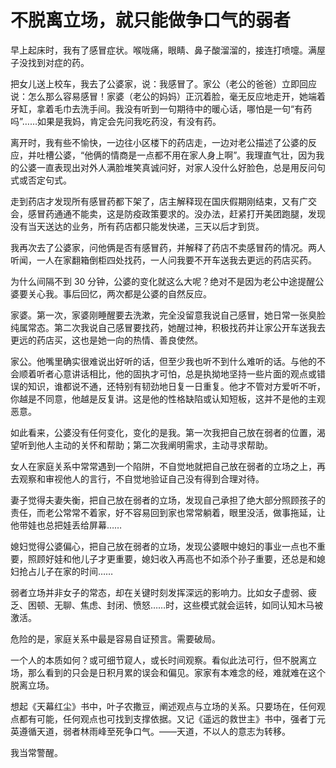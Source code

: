 # 不脱离立场，就只能做争口气的弱者

早上起床时，我有了感冒症状。喉咙痛，眼睛、鼻子酸溜溜的，接连打喷嚏。满屋子没找到对症的药。

把女儿送上校车，我去了公婆家，说：我感冒了。家公（老公的爸爸）立即回应说：怎么那么容易感冒！家婆（老公的妈妈）正沉着脸，毫无反应地走开，她端着牙缸，拿着毛巾去洗手间。我没有听到一句期待中的暖心话，哪怕是一句“有药吗”……如果是我妈，肯定会先问我吃药没，有没有药。

离开时，我有些不愉快，一边往小区楼下的药店走，一边对老公描述了公婆的反应，并吐槽公婆，“他俩的情商是一点都不用在家人身上啊”。我理直气壮，因为我的公婆一直表现出对外人满脸堆笑真诚问好，对家人没什么好脸色，总是用反问句式或否定句式。

走到药店才发现所有感冒药都下架了，店主解释现在国庆假期刚结束，又有广交会，感冒药通通不能卖，这是防疫政策要求的。没办法，赶紧打开美团跑腿，发现没有当天送达的业务，所有药店都只能发快递，三天以后才到货。

我再次去了公婆家，问他俩是否有感冒药，并解释了药店不卖感冒药的情况。两人听闻，一人在家翻箱倒柜四处找药，一人问我要不开车送我去更远的药店买药。

为什么间隔不到 30 分钟，公婆的变化就这么大呢？绝对不是因为老公中途提醒公婆要关心我。事后回忆，两次都是公婆的自然反应。

家婆。第一次，家婆刚睡醒要去洗漱，完全没留意我说自己感冒，她日常一张臭脸纯属常态。第二次我说自己感冒要找药，她醒过神，积极找药并让家公开车送我去更远的药店买，这也是她一向的热情、善良使然。

家公。他嘴里确实很难说出好听的话，但至少我也听不到什么难听的话。与他的不会顺着听者心意讲话相比，他的固执才可怕，总是执拗地坚持一些片面的观点或错误的知识，谁都说不通，还特别有韧劲地日复一日重复。他才不管对方爱听不听，你越是不同意，他越是反复讲。这是他的性格缺陷或认知短板，这并不是他的主观恶意。

如此看来，公婆没有任何变化，变化的是我。第一次我把自己放在弱者的位置，渴望听到他人主动的关怀和帮助；第二次我阐明需求，主动寻求帮助。

女人在家庭关系中常常遇到一个陷阱，不自觉地就把自己放在弱者的立场之上，再去观察和审视他人的言行，不自觉地验证自己没有得到合理对待。

妻子觉得夫妻失衡，把自己放在弱者的立场，发现自己承担了绝大部分照顾孩子的责任，而老公常常不着家，好不容易回到家也常常躺着，眼里没活，做事拖延，让他带娃也总把娃丢给屏幕……

媳妇觉得公婆偏心，把自己放在弱者的立场，发现公婆眼中媳妇的事业一点也不重要，照顾好娃和他儿子才更重要，媳妇收入再高也不如添个孙子重要，还总是和媳妇抢占儿子在家的时间……

弱者立场并非女子的常态，却在关键时刻发挥深远的影响力。比如女子虚弱、疲乏、困顿、无聊、焦虑、封闭、愤怒……时，这些模式就会运转，如同认知木马被激活。

危险的是，家庭关系中最是容易自证预言。需要破局。

一个人的本质如何？或可细节窥人，或长时间观察。看似此法可行，但不脱离立场，那么看到的只会是日积月累的误会和偏见。家家有本难念的经，难就难在这个脱离立场。

想起《天幕红尘》书中，叶子农撒豆，阐述观点与立场的关系。只要场在，任何观点都有可能，任何观点也可找到支撑依据。又记《遥远的救世主》书中，强者丁元英遵循天道，弱者林雨峰至死争口气。——天道，不以人的意志为转移。

我当常警醒。

<!---

tags: #立场 #家庭 #强者思维

created_at: 2021-10-15

updated_at: 2021-10-25

--->